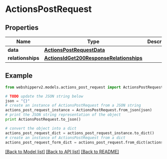 # ActionsPostRequest


## Properties
Name | Type | Description | Notes
------------ | ------------- | ------------- | -------------
**data** | [**ActionsPostRequestData**](ActionsPostRequestData.md) |  | [optional] 
**relationships** | [**ActionsIdGet200ResponseRelationships**](ActionsIdGet200ResponseRelationships.md) |  | [optional] 

## Example

```python
from webshipperv2.models.actions_post_request import ActionsPostRequest

# TODO update the JSON string below
json = "{}"
# create an instance of ActionsPostRequest from a JSON string
actions_post_request_instance = ActionsPostRequest.from_json(json)
# print the JSON string representation of the object
print ActionsPostRequest.to_json()

# convert the object into a dict
actions_post_request_dict = actions_post_request_instance.to_dict()
# create an instance of ActionsPostRequest from a dict
actions_post_request_form_dict = actions_post_request.from_dict(actions_post_request_dict)
```
[[Back to Model list]](../README.md#documentation-for-models) [[Back to API list]](../README.md#documentation-for-api-endpoints) [[Back to README]](../README.md)


